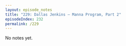 ```yaml
---
layout: episode_notes
title: "229: Dallas Jenkins — Manna Program, Part 2"
episodeIndex: 232
permalink: /229
---
```

No notes yet.
